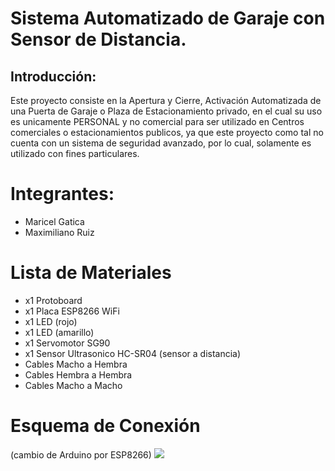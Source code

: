 # Sistema Automatizado de Garaje con Sensor de Distancia.
## **Introducción:**

Este proyecto consiste en la Apertura y Cierre, Activación Automatizada de una Puerta de Garaje o Plaza de Estacionamiento privado, en el cual su uso es unicamente PERSONAL y no comercial para ser utilizado en Centros comerciales o estacionamientos publicos, ya que este proyecto como tal no cuenta con un sistema de seguridad avanzado, por lo cual, solamente es utilizado con fines particulares.

# Integrantes:
* Maricel Gatica
* Maximiliano Ruiz

# Lista de Materiales
* x1 Protoboard
* x1 Placa ESP8266 WiFi
* x1 LED (rojo)
* x1 LED (amarillo)
* x1 Servomotor SG90
* x1 Sensor Ultrasonico HC-SR04 (sensor a distancia)
* Cables Macho a Hembra
* Cables Hembra a Hembra
* Cables Macho a Macho

# Esquema de Conexión
(cambio de Arduino por ESP8266)
![](https://i.imgur.com/A0HyxWK.png)
